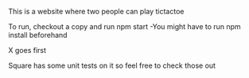 This is a website where two people can play tictactoe

To run, checkout a copy and run npm start
-You might have to run npm install beforehand

X goes first

Square has some unit tests on it so feel free to check those out